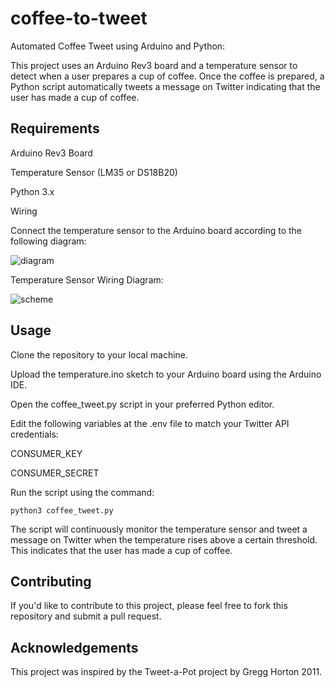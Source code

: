 # coffee-to-tweet

Automated Coffee Tweet using Arduino and Python:

This project uses an Arduino Rev3 board and a temperature sensor to detect when a user prepares a cup of coffee. Once the coffee is prepared, a Python script automatically tweets a message on Twitter indicating that the user has made a cup of coffee.

## Requirements

Arduino Rev3 Board

Temperature Sensor (LM35 or DS18B20)

Python 3.x

Wiring

Connect the temperature sensor to the Arduino board according to the following diagram:

![diagram](https://user-images.githubusercontent.com/84205608/236194604-1b504f49-4308-4e66-b5a7-496d30a786c1.png)


Temperature Sensor Wiring Diagram:

![scheme](https://user-images.githubusercontent.com/84205608/236194658-2873ba54-a583-409a-a236-96ad8357c7b2.png)

## Usage

Clone the repository to your local machine.

Upload the temperature.ino sketch to your Arduino board using the Arduino IDE.

Open the coffee_tweet.py script in your preferred Python editor.

Edit the following variables at the .env file to match your Twitter API credentials:

CONSUMER_KEY

CONSUMER_SECRET

Run the script using the command:

    python3 coffee_tweet.py
The script will continuously monitor the temperature sensor and tweet a message on Twitter when the temperature rises above a certain threshold. This indicates that the user has made a cup of coffee.

## Contributing

If you'd like to contribute to this project, please feel free to fork this repository and submit a pull request.

## Acknowledgements

This project was inspired by the Tweet-a-Pot project by Gregg Horton 2011.
